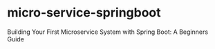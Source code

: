 # micro-service-springboot
Building Your First Microservice System with Spring Boot: A Beginners Guide
